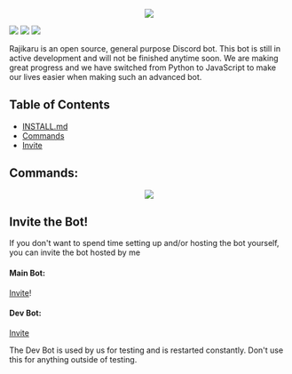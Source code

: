 <p align='center'>
  <img src='https://user-images.githubusercontent.com/66682497/151678869-494ec38e-5626-4a55-8cfa-e483bfe4d455.png' />
</p>

<a href="https://github.com/Crymepunk/rajikaru-bot/blob/main/LICENSE"><img src="https://img.shields.io:/github/license/Crymepunk/rajikaru-bot?color=informational"></img></a>
<a href="https://github.com/Crymepunk/rajikaru-bot/issues"><img src="https://img.shields.io:/github/issues/Crymepunk/rajikaru-bot?color=important"></img></a>
<a href="https://twitter.com/intent/tweet?text=Wow:&url=https%3A%2F%2Fgithub.com%2FCrymepunk%2Frajikaru-bot"><img src="https://img.shields.io:/twitter/url?style=social&url=https%3A%2F%2Fgithub.com%2FCrymepunk%2Frajikaru-bot"></img></a>

Rajikaru is an open source, general purpose Discord bot.
This bot is still in active development and will not be finished anytime soon.
We are making great progress and we have switched from Python to JavaScript to make our lives easier when making such an advanced bot.

## Table of Contents
- [INSTALL.md](.github/DOCS/INSTALL.md)
- [Commands](#commands)
- [Invite](#invite-the-bot)

## Commands:
<p align='center'>
  <img src="https://user-images.githubusercontent.com/66682497/155179948-9b692aa2-e6cd-415c-a460-732280966756.png" />
</p>

## Invite the Bot!
If you don't want to spend time setting up and/or hosting the bot yourself, you can invite the bot hosted by me

#### Main Bot:
<a href="https://discord.com/api/oauth2/authorize?client_id=900694117355487283&permissions=1532732239574&scope=bot%20applications.commands">Invite</a>!

#### Dev Bot:
<a href="https://discord.com/api/oauth2/authorize?client_id=891463473102487563&permissions=1532732239574&scope=bot%20applications.commands">Invite</a>

The Dev Bot is used by us for testing and is restarted constantly. Don't use this for anything outside of testing.
